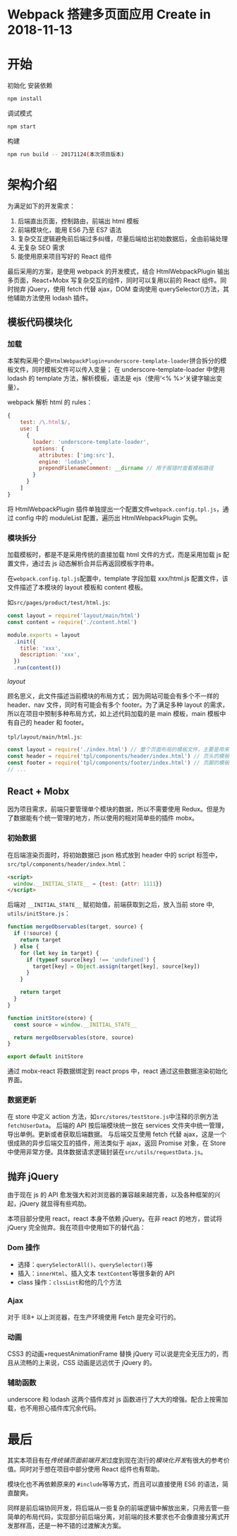 # Webpack 搭建多页面应用 Create in 2018-11-13

# 开始

初始化 安装依赖

```sh
npm install
```

调试模式

```sh
npm start
```

构建

```sh
npm run build -- 20171124(本次项目版本)
```

# 架构介绍

为满足如下的开发需求：

1. 后端直出页面，控制路由，前端出 html 模板
2. 前端模块化，能用 ES6 乃至 ES7 语法
3. 复杂交互逻辑避免前后端过多纠缠，尽量后端给出初始数据后，全由前端处理
4. 无复杂 SEO 需求
5. 能使用原来项目写好的 React 组件

最后采用的方案，是使用 webpack 的开发模式，结合 HtmlWebpackPlugin 输出多页面，React+Mobx 写复杂交互的组件，同时可以复用以前的 React 组件。同时抛弃 jQuery，使用 fetch 代替 ajax，DOM 查询使用 querySelector()方法，其他辅助方法使用 lodash 插件。

## 模板代码模块化

### 加载

本架构采用个是`HtmlWebpackPlugin+underscore-template-loader`拼合拆分的模板文件，同时模板文件可以传入变量；
在 underscore-template-loader 中使用 lodash 的 template 方法，解析模板，语法是 ejs（使用‘<% %>’关键字输出变量）。

webpack 解析 html 的 rules：

```javascript
{
	test: /\.html$/,
	use: [
	  {
	    loader: 'underscore-template-loader',
	    options: {
	      attributes: ['img:src'],
	      engine: 'lodash',
	      prependFilenameComment: __dirname // 用于报错时查看模板路径
	    }
	  }
	]
}
```

将 HtmlWebpackPlugin 插件单独提出一个配置文件`webpack.config.tpl.js`，通过 config 中的 moduleList 配置，遍历出 HtmlWebpackPlugin 实例。

### 模块拆分

加载模板时，都是不是采用传统的直接加载 html 文件的方式，而是采用加载 js 配置文件，通过去 js 动态解析合并后再返回模板字符串。

在`webpack.config.tpl.js`配置中，template 字段加载 xxx/html.js 配置文件，该文件描述了本模块的 layout 模板和 content 模板。

如`src/pages/product/test/html.js`:

```javascript
const layout = require('layout/main/html')
const content = require('./content.html')

module.exports = layout
  .init({
    title: 'xxx',
    description: 'xxx',
  })
  .run(content())
```

_layout_

顾名思义，此文件描述当前模块的布局方式；
因为网站可能会有多个不一样的 header、nav 文件，同时有可能会有多个 footer。为了满足多种 layout 的需求，所以在项目中预制多种布局方式，如上述代码加载的是 main 模板，main 模板中有自己的 header 和 footer。

`tpl/layout/main/html.js`:

```js
const layout = require('./index.html') // 整个页面布局的模板文件，主要是用来统筹各个公共组件的结构
const header = require('tpl/components/header/index.html') // 页头的模板
const footer = require('tpl/components/footer/index.html') // 页脚的模板
// ...
```

## React + Mobx

因为项目需求，前端只要管理单个模块的数据，所以不需要使用 Redux。但是为了数据能有个统一管理的地方，所以使用的相对简单些的插件 mobx。

### 初始数据

在后端渲染页面时，将初始数据已 json 格式放到 header 中的 script 标签中，`src/tpl/components/header/index.html`：

```html
<script>
  window.__INITIAL_STATE__ = {test: {attr: 1111}}
</script>
```

后端对 `__INITIAL_STATE__` 赋初始值，前端获取到之后，放入当前 store 中, `utils/initStore.js`：

```js
function mergeObservables(target, source) {
  if (!source) {
    return target
  } else {
    for (let key in target) {
      if (typeof source[key] !== 'undefined') {
        target[key] = Object.assign(target[key], source[key])
      }
    }

    return target
  }
}

function initStore(store) {
  const source = window.__INITIAL_STATE__

  return mergeObservables(store, source)
}

export default initStore
```

通过 mobx-react 将数据绑定到 react props 中，react 通过这些数据渲染初始化界面。

### 数据更新

在 store 中定义 action 方法，如`src/stores/testStore.js`中注释的示例方法`fetchUserData`。
后端的 API 按后端模块统一放在 services 文件夹中统一管理，导出单例。更新或者获取后端数据。
与后端交互使用 fetch 代替 ajax，这是一个很成熟的异步后端交互的插件，用法类似于 ajax，返回 Promise 对象，在 Store 中使用非常方便。具体数据请求逻辑封装在`src/utils/requestData.js`。

## 抛弃 jQuery

由于现在 js 的 API 愈发强大和对浏览器的兼容越来越完善，以及各种框架的兴起，jQuery 就显得有些鸡肋。

本项目部分使用 react，react 本身不依赖 jQuery。在非 react 的地方，尝试将 jQuery 完全抛弃。我在项目中使用如下的替代品：

### Dom 操作

- 选择：`querySelectorAll()`、`querySelector()`等
- 插入：`innerHtml`、插入文本 `textContent`等很多新的 API
- class 操作：`clssList`和他的几个方法

### Ajax

对于 IE8+ 以上浏览器，在生产环境使用 Fetch 是完全可行的。

### 动画

CSS3 的动画+requestAnimationFrame 替换 jQuery 可以说是完全无压力的，而且从流畅的上来说，CSS 动画是远远优于 jQuery 的。

### 辅助函数

underscore 和 lodash 这两个插件库对 js 函数进行了大大的增强。配合上按需加载，也不用担心插件库冗余代码。

# 最后

其实本项目有在*传统铺页面前端开发*过度到现在流行的*模块化开发*有很大的参考价值。同时对于想在项目中部分使用 React 组件也有帮助。

模块化也不再依赖原来的 `#include`等等方式，而且可以直接使用 ES6 的语法，简直酸爽。

同样是前后端协同开发，将后端从一些复杂的前端逻辑中解放出来，只用去管一些简单的布局代码，实现部分前后端分离，对前端的技术要求也不会像直接分离式开发那样高，还是一种不错的过渡解决方案。

